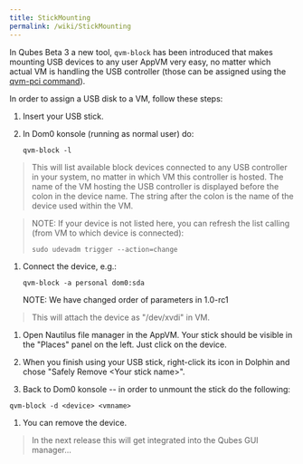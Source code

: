 ```yaml
---
title: StickMounting
permalink: /wiki/StickMounting
---
```


In Qubes Beta 3 a new tool, ```qvm-block``` has been introduced that makes mounting USB devices to any user AppVM very easy, no matter which actual VM is handling the USB controller (those can be assigned using the [qvm-pci command](/wiki/AssigningDevices)).

In order to assign a USB disk to a VM, follow these steps:

1.  Insert your USB stick.

1.  In Dom0 konsole (running as normal user) do:

    ``` {.wiki}
    qvm-block -l
    ```

> This will list available block devices connected to any USB controller in your system, no matter in which VM this controller is hosted. The name of the VM hosting the USB controller is displayed before the colon in the device name. The string after the colon is the name of the device used within the VM.

> NOTE: If your device is not listed here, you can refresh the list calling (from VM to which device is connected):
>
> ``` {.wiki}
> sudo udevadm trigger --action=change
> ```

1.  Connect the device, e.g.:

    ``` {.wiki}
    qvm-block -a personal dom0:sda
    ```

    NOTE: We have changed order of parameters in 1.0-rc1

> This will attach the device as "/dev/xvdi" in VM.

1.  Open Nautilus file manager in the AppVM. Your stick should be visible in the "Places" panel on the left. Just click on the device.

1.  When you finish using your USB stick, right-click its icon in Dolphin and chose "Safely Remove \<Your stick name\>".

1.  Back to Dom0 konsole -- in order to unmount the stick do the following:

``` {.wiki}
qvm-block -d <device> <vmname>
```

1.  You can remove the device.

> In the next release this will get integrated into the Qubes GUI manager...
